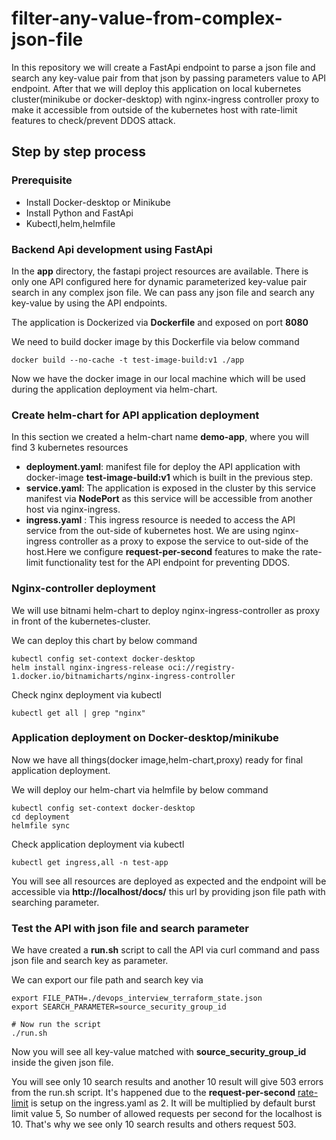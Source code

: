 # filter-any-value-from-complex-json-file
In this repository we will create a FastApi endpoint to parse a json file and search any key-value pair from that json by passing parameters value to API endpoint. After that we will deploy this application on local kubernetes cluster(minikube or docker-desktop) with nginx-ingress controller proxy to make it accessible from outside of the kubernetes host with rate-limit features to check/prevent DDOS attack.


## Step by step process


### Prerequisite
- Install Docker-desktop or Minikube
- Install Python and FastApi
- Kubectl,helm,helmfile


### Backend Api development using FastApi
In the **app** directory, the fastapi project resources are available. There is only one API configured here for dynamic parameterized key-value pair search in any complex json file. We can pass any json file and search any key-value by using the API endpoints.


The application is Dockerized via **Dockerfile** and exposed on port **8080**


We need to build docker image by this Dockerfile via below command


```
docker build --no-cache -t test-image-build:v1 ./app
```
Now we have the docker image in our local machine which will be used during the application deployment via helm-chart.


### Create helm-chart for API application deployment
In this section we created a helm-chart name **demo-app**, where you will find 3 kubernetes resources
- **deployment.yaml**: manifest file for deploy the API application with docker-image **test-image-build:v1** which is built in the previous step.
- **service.yaml**: The application is exposed in the cluster by this service manifest via **NodePort** as this service will be accessible from another host via nginx-ingress.
- **ingress.yaml** : This ingress resource is needed to access the API service from the out-side of kubernetes host. We are using nginx-ingress controller as a proxy to expose the service to out-side of the host.Here we configure **request-per-second** features to make the rate-limit functionality test for the API endpoint for preventing DDOS.


### Nginx-controller deployment
We will use bitnami helm-chart to deploy nginx-ingress-controller as proxy in front of the kubernetes-cluster.


We can deploy this chart by below command
```
kubectl config set-context docker-desktop
helm install nginx-ingress-release oci://registry-1.docker.io/bitnamicharts/nginx-ingress-controller
```
Check nginx deployment via kubectl


```
kubectl get all | grep "nginx"
```


### Application deployment on Docker-desktop/minikube


Now we have all things(docker image,helm-chart,proxy) ready for final application deployment.


We will deploy our helm-chart via helmfile by below command


```
kubectl config set-context docker-desktop
cd deployment
helmfile sync
```
Check application deployment via kubectl


```
kubectl get ingress,all -n test-app
```
You will see all resources are deployed as expected and the endpoint will be accessible via **http://localhost/docs/** this url by providing json file path with searching parameter.


### Test the API with json file and search parameter


We have created a **run.sh** script to call the API via curl command and pass json file and search key as parameter.


We can export our file path and search key via
```
export FILE_PATH=./devops_interview_terraform_state.json
export SEARCH_PARAMETER=source_security_group_id

# Now run the script
./run.sh
```
Now you will see all key-value matched with **source_security_group_id** inside the given json file.


You will see only 10 search results and another 10 result will give 503 errors from the run.sh script. It's happened due to the **request-per-second** [rate-limit](https://kubernetes.github.io/ingress-nginx/user-guide/nginx-configuration/annotations/#rate-limiting) is setup on the ingress.yaml as 2. It will be multiplied by default burst limit value 5, So number of allowed requests per second for the localhost is 10. That's why we see only 10 search results and others request 503.

